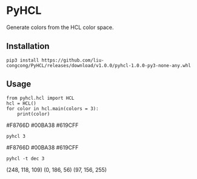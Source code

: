 # PyHCL

Generate colors from the HCL color space.

## Installation

```shell
pip3 install https://github.com/liu-congcong/PyHCL/releases/download/v1.0.0/pyhcl-1.0.0-py3-none-any.whl
```

## Usage

```python3
from pyhcl.hcl import HCL
hcl = HCL()
for color in hcl.main(colors = 3):
    print(color)
```

\#F8766D #00BA38 #619CFF

```shell
pyhcl 3
```

\#F8766D #00BA38 #619CFF

```shell
pyhcl -t dec 3
```

(248, 118, 109) (0, 186, 56) (97, 156, 255)
